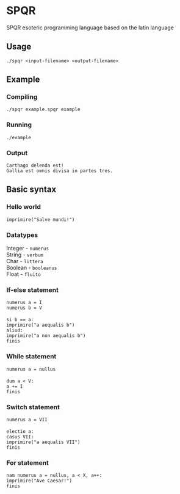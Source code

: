 # SPQR
SPQR esoteric programming language based on the latin language

## Usage

`./spqr <input-filename> <output-filename>`

## Example

### Compiling

`./spqr example.spqr example`

### Running

`./example`

### Output

`Carthago delenda est!` <br>
`Gallia est omnis divisa in partes tres.`

## Basic syntax

### Hello world

`imprimire("Salve mundi!")`

### Datatypes

Integer - `numerus` <br>
String - `verbum` <br>
Char - `littera` <br>
Boolean - `booleanus`<br>
Float - `fluito` <br>

### If-else statement

`numerus a = I` <br>
`numerus b = V` <br><br>
`si b == a:` <br>
`imprimire("a aequalis b")` <br>
`aliud:` <br>
`imprimire("a non aequalis b")` <br>
`finis` <br>

### While statement

`numerus a = nullus`<br> <br>
`dum a < V:` <br>
`a += I` <br>
`finis` <br>

### Switch statement

`numerus a = VII`<br> <br>
`electio a:` <br>
`casus VII:` <br>
`imprimire("a aequalis VII")` <br>
`finis` <br>

### For statement

`nam numerus a = nullus, a < X, a++:`<br>
`imprimire("Ave Caesar!")` <br> 
`finis` <br>